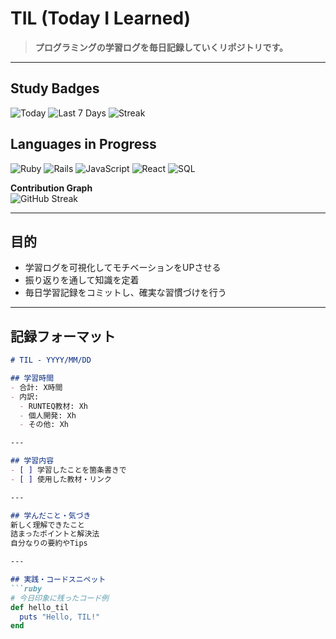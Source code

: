 # TIL (Today I Learned)  

> **プログラミングの学習ログを毎日記録していくリポジトリです。**    

---

## Study Badges
![Today](https://img.shields.io/endpoint?url=https%3A%2F%2Fraw.githubusercontent.com%2Fpoposann0746%2Ftil%2Fmain%2Fbadges%2Fdaily.json)
![Last 7 Days](https://img.shields.io/endpoint?url=https%3A%2F%2Fraw.githubusercontent.com%2Fpoposann0746%2Ftil%2Fmain%2Fbadges%2Fweekly.json)
![Streak](https://img.shields.io/endpoint?url=https%3A%2F%2Fraw.githubusercontent.com%2Fpoposann0746%2Ftil%2Fmain%2Fbadges%2Fstreak.json)



## Languages in Progress
![Ruby](https://img.shields.io/badge/Ruby-7.1-red?style=for-the-badge&logo=ruby&logoColor=white)
![Rails](https://img.shields.io/badge/Rails-7.1-cc0000?style=for-the-badge&logo=rubyonrails&logoColor=white)
![JavaScript](https://img.shields.io/badge/JavaScript-ES6+-yellow?style=for-the-badge&logo=javascript&logoColor=black)
![React](https://img.shields.io/badge/React-Learning-61dafb?style=for-the-badge&logo=react&logoColor=black)
![SQL](https://img.shields.io/badge/PostgreSQL-Learning-336791?style=for-the-badge&logo=postgresql&logoColor=white)


**Contribution Graph**  
![GitHub Streak](https://streak-stats.demolab.com?user=poposann0746&theme=tokyonight&hide_border=true)  

---

## 目的
- 学習ログを可視化してモチベーションをUPさせる
- 振り返りを通して知識を定着  
- 毎日学習記録をコミットし、確実な習慣づけを行う

---

## 記録フォーマット  

```markdown
# TIL - YYYY/MM/DD

## 学習時間
- 合計: X時間
- 内訳:
  - RUNTEQ教材: Xh
  - 個人開発: Xh
  - その他: Xh

---

## 学習内容
- [ ] 学習したことを箇条書きで
- [ ] 使用した教材・リンク

---

## 学んだこと・気づき
新しく理解できたこと  
詰まったポイントと解決法  
自分なりの要約やTips  

---

## 実践・コードスニペット
```ruby
# 今日印象に残ったコード例
def hello_til
  puts "Hello, TIL!"
end
